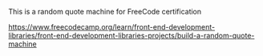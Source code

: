 This is a random quote machine for FreeCode certification

https://www.freecodecamp.org/learn/front-end-development-libraries/front-end-development-libraries-projects/build-a-random-quote-machine